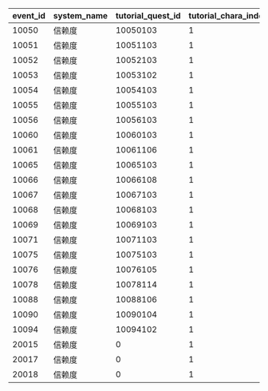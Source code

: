 |event_id|system_name|tutorial_quest_id|tutorial_chara_index|tutorial_story_id|
| --- | --- | --- | --- | --- |
|10050|信赖度|10050103|1|6050106|
|10051|信赖度|10051103|1|6027101|
|10052|信赖度|10052103|1|6052101|
|10053|信赖度|10053102|1|6017101|
|10054|信赖度|10054103|1|6054101|
|10055|信赖度|10055103|1|6029201|
|10056|信赖度|10056103|1|6056101|
|10060|信赖度|10060103|1|6033201|
|10061|信赖度|10061106|1|6061101|
|10065|信赖度|10065103|1|6038101|
|10066|信赖度|10066108|1|6066101|
|10067|信赖度|10067103|1|6040101|
|10068|信赖度|10068103|1|6068101|
|10069|信赖度|10069103|1|6042101|
|10071|信赖度|10071103|1|6044101|
|10075|信赖度|10075103|1|6048101|
|10076|信赖度|10076105|1|6076101|
|10078|信赖度|10078114|1|6078101|
|10088|信赖度|10088106|1|6088201|
|10090|信赖度|10090104|1|6090101|
|10094|信赖度|10094102|1|6094101|
|20015|信赖度|0|1|0|
|20017|信赖度|0|1|0|
|20018|信赖度|0|1|0|